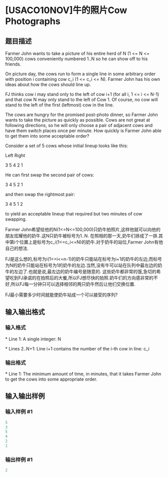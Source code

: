 # [USACO10NOV]牛的照片Cow Photographs

## 题目描述

Farmer John wants to take a picture of his entire herd of N (1 <= N <= 100,000) cows conveniently numbered 1..N so he can show off to his friends.

On picture day, the cows run to form a single line in some arbitrary order with position i containing cow c\_i (1 <= c\_i <= N). Farmer John has his own ideas about how the cows should line up.

FJ thinks cow i may stand only to the left of cow i+1 (for all i, 1 <= i <= N-1) and that cow N may only stand to the left of Cow 1. Of course, no cow will stand to the left of the first (leftmost) cow in the line.

The cows are hungry for the promised post-photo dinner, so Farmer John wants to take the picture as quickly as possible. Cows are not great at following directions, so he will only choose a pair of adjacent cows and have them switch places once per minute. How quickly is Farmer John able to get them into some acceptable order?

Consider a set of 5 cows whose initial lineup looks like this:

Left Right

3 5 4 2 1

He can first swap the second pair of cows:

3 4 5 2 1

and then swap the rightmost pair:

3 4 5 1 2

to yield an acceptable lineup that required but two minutes of cow swapping.

Farmer John希望给他的N(1<=N<=100,000)只奶牛拍照片,这样他就可以向他的朋友炫耀他的奶牛.这N只奶牛被标号为1..N. 在照相的那一天,奶牛们排成了一排.其中第i个位置上是标号为c\_i(1<=c\_i<=N)的奶牛.对于奶牛的站位,Farmer John有他自己的想法.

FJ是这么想的,标号为i(1<=i<=n-1)的奶牛只能站在标号为i+1的奶牛的左边,而标号为N的奶牛只能站在标号为1的奶牛的左边.当然,没有牛可以站在队列中最左边的奶牛的左边了.也就是说,最左边的奶牛编号是随意的. 这些奶牛都非常的饿,急切的希望吃到FJ承诺的在拍照后的大餐,所以FJ想尽快的拍照.奶牛们的方向感非常的不好,所以FJ每一分钟只可以选择相邻的两只奶牛然后让他们交换位置.

FJ最小需要多少时间就能使奶牛站成一个可以接受的序列?

## 输入输出格式

### 输入格式

\* Line 1: A single integer: N

\* Lines 2..N+1: Line i+1 contains the number of the i-th cow in line: c\_i

### 输出格式

\* Line 1: The minimum amount of time, in minutes, that it takes Farmer John to get the cows into some appropriate order.

## 输入输出样例

### 输入样例 #1

```cpp
5 
3 
5 
4 
2 
1 

```
### 输出样例 #1

```cpp
2 

```
